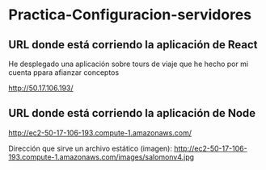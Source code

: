 # Practica-Configuracion-servidores

## URL donde está corriendo la aplicación de React 
He desplegado una aplicación sobre tours de viaje que he hecho por mi cuenta ppara afianzar conceptos

http://50.17.106.193/

## URL donde está corriendo la aplicación de Node

http://ec2-50-17-106-193.compute-1.amazonaws.com/

Dirección que sirve un archivo estático (imagen):
http://ec2-50-17-106-193.compute-1.amazonaws.com/images/salomonv4.jpg
